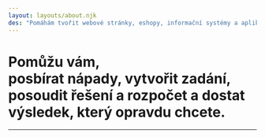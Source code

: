 ```yaml
---
layout: layouts/about.njk
des: "Pomáhám tvořit webové stránky, eshopy, informační systémy a aplikace takové, jaké je moji klienti opravdu chtějí mít. Nedopoustím, aby vás dodavatel opil rohlíkem, nebo zmátl složitou hantýrkou. Dohlédnu, abyste za svoje peníze dostali smysluplné řešení a výsledky, ze kterých budete mít radost a užitek."
---
```

# Pomůžu vám,<br>posbírat nápady, vytvořit zadání, posoudit řešení a rozpočet a dostat výsledek, který opravdu chcete.
---
